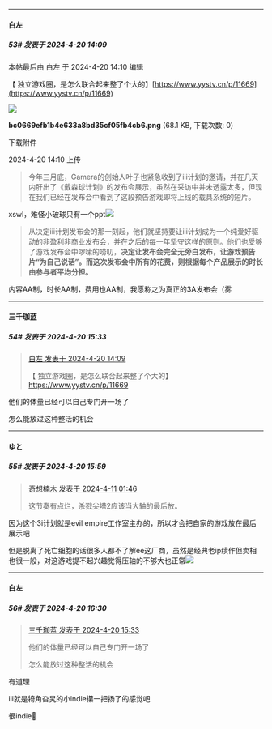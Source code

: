 ﻿
*****

####  白左  
##### 53#       发表于 2024-4-20 14:09

 本帖最后由 白左 于 2024-4-20 14:10 编辑 

【 独立游戏圈，是怎么联合起来整了个大的】[https://www.yystv.cn/p/11669](https://www.yystv.cn/p/11669)

<img src="https://img.saraba1st.com/forum/202404/20/141047nxyhrrvnb40vn6bx.png" referrerpolicy="no-referrer">

<strong>bc0669efb1b4e633a8bd35cf05fb4cb6.png</strong> (68.1 KB, 下载次数: 0)

下载附件

2024-4-20 14:10 上传

 <blockquote>今年三月底，Gamera的创始人叶子也紧急收到了iii计划的邀请，并在几天内肝出了《戴森球计划》的发布会展示，虽然在采访中并未透露太多，但现在我们已经在发布会中看到了这段预告游戏即将上线的载具系统的短片。</blockquote>
xswl，难怪小破球只有一个ppt<img src="https://static.saraba1st.com/image/smiley/carton2017/253.png" referrerpolicy="no-referrer">

 <blockquote>从决定iii计划发布会的那一刻起，他们就坚持要让iii计划成为一个纯爱好驱动的非盈利非商业发布会，并在之后的每一年坚守这样的原则。他们也受够了游戏发布会中啰嗦的唠叨，<strong>决定让发布会完全无旁白发布，让游戏预告片“为自己说话”。而这次发布会中所有的花费，则根据每个产品展示的时长由参与者平均分担。</strong></blockquote>
内容AA制，时长AA制，费用也AA制，我愿称之为真正的3A发布会（雾


*****

####  三千珈蓝  
##### 54#       发表于 2024-4-20 15:33

<blockquote><a href="httphttps://bbs.saraba1st.com/2b/forum.php?mod=redirect&amp;goto=findpost&amp;pid=64659786&amp;ptid=2175346" target="_blank">白左 发表于 2024-4-20 14:09</a>

【 独立游戏圈，是怎么联合起来整了个大的】https://www.yystv.cn/p/11669</blockquote>
他们的体量已经可以自己专门开一场了

怎么能放过这种整活的机会


*****

####  ゆと  
##### 55#       发表于 2024-4-20 15:59

<blockquote><a href="httphttps://bbs.saraba1st.com/2b/forum.php?mod=redirect&amp;goto=findpost&amp;pid=64553986&amp;ptid=2175346" target="_blank">奇想楠木 发表于 2024-4-11 01:46</a>

这节奏有点烂，杀戮尖塔2应该当大轴的最后放。</blockquote>
因为这个3i计划就是evil empire工作室主办的，所以才会把自家的游戏放在最后展示吧

但是脱离了死亡细胞的话很多人都不了解ee这厂商，虽然是经典老ip续作但卖相也很一般，对这游戏提不起兴趣觉得压轴的不够大也正常<img src="https://static.saraba1st.com/image/smiley/face2017/034.png" referrerpolicy="no-referrer">


*****

####  白左  
##### 56#       发表于 2024-4-20 16:30

<blockquote><a href="httphttps://bbs.saraba1st.com/2b/forum.php?mod=redirect&amp;goto=findpost&amp;pid=64660372&amp;ptid=2175346" target="_blank">三千珈蓝 发表于 2024-4-20 15:33</a>

他们的体量已经可以自己专门开一场了

怎么能放过这种整活的机会</blockquote>
有道理

iii就是犄角旮旯的小indie攥一把扬了的感觉吧

很indie🤣

